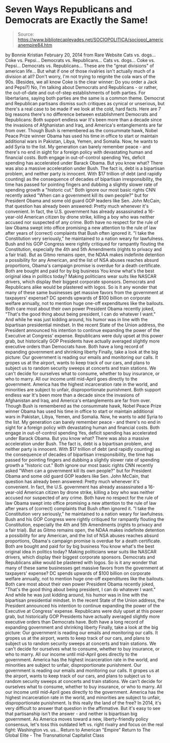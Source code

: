 # Seven Ways Republicans and Democrats are Exactly the Same!

> Source: https://www.bibliotecapleyades.net/SOCIOPOLITICA/sociopol_americanempire84.htm

by Bonnie Kristian February 20, 2014 from Rare Website
Cats vs. dogs... Coke vs. Pepsi... Democrats vs. Republicans...
Cats vs. dogs...
Coke vs. Pepsi...
Democrats vs. Republicans...
These are the "great divisions" of american life...
But what if one of those rivalries isn't actually much of a division at all?
Don't worry, I'm not trying to reignite the cola wars of the 90s. (Besides, we all know Coke is the clear winner: Do you order a Jack and Pepsi?) No, I'm talking about Democrats and Republicans - or rather, the out-of-date and out-of-step establishments of both parties.
For libertarians, saying both parties are the same is a common theme. Democrat and Republican partisans dismiss such critiques as cynical or unserious, but there's a real case to be made if we look at the cold, hard facts.
Here are 7 big reasons there's no difference between establishment Democrats and Republicans:
Both support endless war It's been more than a decade since the invasions of Afghanistan and Iraq, and America's entanglements are far from over. Though Bush is remembered as the consummate hawk, Nobel Peace Prize winner Obama has used his time in office to start or maintain additional wars in Pakistan, Libya, Yemen, and Somalia. Now, he wants to add Syria to the list. My generation can barely remember peace - and there's no end in sight for a foreign policy with devastating human and financial costs. Both engage in out-of-control spending Yes, deficit spending has accelerated under Barack Obama. But you know what? There was also a massive acceleration under Bush. The fact is, debt is a bipartisan problem, and neither party is innocent. With $17 trillion of debt (and rapidly counting) as the consequence of decades of bipartisan irresponsibility, the time has passed for pointing fingers and dubbing a slightly slower rate of spending growth a "historic cut." Both ignore our most basic rights CNN recently asked "When can a government kill its own people?" but for President Obama and some old guard GOP leaders like Sen. John McCain, that question has already been answered: Pretty much whenever it's convenient. In fact, the U.S. government has already assassinated a 16-year-old American citizen by drone strike, killing a boy who was neither accused nor suspected of any crime. Both have no respect for the rule of law Obama swept into office promising a new attention to the rule of law after years of (correct) complaints that Bush often ignored it. "I take the Constitution very seriously," he maintained to a nation weary for lawfulness. Bush and his GOP Congress were rightly critiqued for rampantly flouting the Constitution, especially the 4th and 5th Amendments (rights to privacy and a fair trial). But as Gitmo remains open, the NDAA makes indefinite detention a possibility for any American, and the list of NSA abuses reaches absurd proportions, Obama's campaign promise is overdue for a death certificate. Both are bought and paid for by big business You know what's the best original idea in politics today? Making politicians wear suits like NASCAR drivers, which display their biggest corporate sponsors. Democrats and Republicans alike would be plastered with logos. So is it any wonder that many of these same businesses get massive favors from the government at taxpayers' expense? DC spends upwards of $100 billion on corporate welfare annually, not to mention huge one-off expenditures like the bailouts. Both care most about their own power President Obama recently joked, "That's the good thing about being president, I can do whatever I want." And while he was just kidding around, his humor was in line with the bipartisan presidential mindset. In the recent State of the Union address, the President announced his intention to continue expanding the power of the Executive at Congress' expense. Republicans were duly upset at this power grab, but historically GOP Presidents have actually averaged slightly more executive orders than Democrats have. Both have a long record of expanding government and shrinking liberty Finally, take a look at the big picture: Our government is reading our emails and monitoring our calls. It gropes us at the airport, wants to keep track of our cars, and plans to subject us to random security sweeps at concerts and train stations. We can't decide for ourselves what to consume, whether to buy insurance, or who to marry. All our income until mid-April goes directly to the government. America has the highest incarceration rate in the world, and minorities are subject to unfair, disproportionate punishment.
Both support endless war
It's been more than a decade since the invasions of Afghanistan and Iraq, and America's entanglements are far from over.
Though Bush is remembered as the consummate hawk, Nobel Peace Prize winner Obama has used his time in office to start or maintain additional wars in Pakistan, Libya, Yemen, and Somalia.
Now, he wants to add Syria to the list. My generation can barely remember peace - and there's no end in sight for a foreign policy with devastating human and financial costs.
Both engage in out-of-control spending
Yes, deficit spending has accelerated under Barack Obama. But you know what? There was also a massive acceleration under Bush. The fact is, debt is a bipartisan problem, and neither party is innocent.
With $17 trillion of debt (and rapidly counting) as the consequence of decades of bipartisan irresponsibility, the time has passed for pointing fingers and dubbing a slightly slower rate of spending growth a "historic cut."
Both ignore our most basic rights
CNN recently asked "When can a government kill its own people?" but for President Obama and some old guard GOP leaders like Sen. John McCain, that question has already been answered: Pretty much whenever it's convenient.
In fact, the U.S. government has already assassinated a 16-year-old American citizen by drone strike, killing a boy who was neither accused nor suspected of any crime.
Both have no respect for the rule of law
Obama swept into office promising a new attention to the rule of law after years of (correct) complaints that Bush often ignored it.
"I take the Constitution very seriously," he maintained to a nation weary for lawfulness.
Bush and his GOP Congress were rightly critiqued for rampantly flouting the Constitution, especially the 4th and 5th Amendments (rights to privacy and a fair trial).
But as Gitmo remains open, the NDAA makes indefinite detention a possibility for any American, and the list of NSA abuses reaches absurd proportions, Obama's campaign promise is overdue for a death certificate.
Both are bought and paid for by big business
You know what's the best original idea in politics today? Making politicians wear suits like NASCAR drivers, which display their biggest corporate sponsors.
Democrats and Republicans alike would be plastered with logos. So is it any wonder that many of these same businesses get massive favors from the government at taxpayers' expense?
DC spends upwards of $100 billion on corporate welfare annually, not to mention huge one-off expenditures like the bailouts.
Both care most about their own power
President Obama recently joked, "That's the good thing about being president, I can do whatever I want."
And while he was just kidding around, his humor was in line with the bipartisan presidential mindset. In the recent State of the Union address, the President announced his intention to continue expanding the power of the Executive at Congress' expense.
Republicans were duly upset at this power grab, but historically GOP Presidents have actually averaged slightly more executive orders than Democrats have.
Both have a long record of expanding government and shrinking liberty
Finally, take a look at the big picture:
Our government is reading our emails and monitoring our calls. It gropes us at the airport, wants to keep track of our cars, and plans to subject us to random security sweeps at concerts and train stations. We can't decide for ourselves what to consume, whether to buy insurance, or who to marry. All our income until mid-April goes directly to the government. America has the highest incarceration rate in the world, and minorities are subject to unfair, disproportionate punishment.
Our government is reading our emails and monitoring our calls.
It gropes us at the airport, wants to keep track of our cars, and plans to subject us to random security sweeps at concerts and train stations.
We can't decide for ourselves what to consume, whether to buy insurance, or who to marry.
All our income until mid-April goes directly to the government.
America has the highest incarceration rate in the world, and minorities are subject to unfair, disproportionate punishment.
Is this really the land of the free?
In 2014, it's very difficult to answer that question in the affirmative. But it's easy to see that partisanship isn't the answer - and neither is bipartisan big government.
As America moves toward a new, liberty-friendly policy consensus, let's toss this outdated left vs. right rivalry and focus on the real fight:
Washington vs. us...
Return to American "Empire"
Return to The Global Elite - The Transnational Capitalist Class
